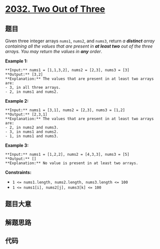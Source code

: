 # [2032. Two Out of Three](https://leetcode.com/problems/two-out-of-three)

## 题目

Given three integer arrays `nums1`, `nums2`, and `nums3`, return _a
**distinct** array containing all the values that are present in **at least
two** out of the three arrays. You may return the values in **any** order_.



**Example 1:**

    
    
    **Input:** nums1 = [1,1,3,2], nums2 = [2,3], nums3 = [3]
    **Output:** [3,2]
    **Explanation:** The values that are present in at least two arrays are:
    - 3, in all three arrays.
    - 2, in nums1 and nums2.
    

**Example 2:**

    
    
    **Input:** nums1 = [3,1], nums2 = [2,3], nums3 = [1,2]
    **Output:** [2,3,1]
    **Explanation:** The values that are present in at least two arrays are:
    - 2, in nums2 and nums3.
    - 3, in nums1 and nums2.
    - 1, in nums1 and nums3.
    

**Example 3:**

    
    
    **Input:** nums1 = [1,2,2], nums2 = [4,3,3], nums3 = [5]
    **Output:** []
    **Explanation:** No value is present in at least two arrays.
    



**Constraints:**

  * `1 <= nums1.length, nums2.length, nums3.length <= 100`
  * `1 <= nums1[i], nums2[j], nums3[k] <= 100`


## 题目大意

## 解题思路

## 代码

```javascript

```
